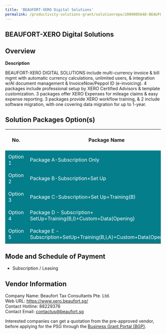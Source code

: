 ```yaml
---
title: 'BEAUFORT-XERO Digital Solutions'
permalink: /productivity-solutions-grant/solutionrepo/200900564D-BEAUFORTXERO-Dgtl-SLNs-G
---
```


## BEAUFORT-XERO Digital Solutions

## Overview

**Description**

BEAUFORT-XERO DIGITAL SOLUTIONS include multi-currency invoice & bill mgmt with automatic currency calculations, unlimited users, & integration w/AI document management & InvoiceNow/Peppol ID (e-invoicing). 4 packages include professional setup by XERO Certified Advisors & template customization. 3 packages offer XERO Expenses for mileage claims & easy expense reporting. 3 packages provide XERO workflow training, & 2 include software migration, with one covering data migration for up to 1-year.

## Solution Packages Option(s)

<table>
<tr>
<th><b>No.</b></th>
<th><b>Package Name</b></th>
<th><b>Total Package Cost</b></th>
<th><b>Total Qualifying Cost</b></th>
<th><b>Solution Details</b></th>
</tr>
<tr>
<td style='padding: 10px; background-color: #037E8A; color: #FFFFFF;'>Option 1</td>
<td style='padding: 10px; background-color: #037E8A; color: #FFFFFF;'>Package A-Subscription Only</td>
<td style='padding: 10px;'>$1,056.00</td>
<td style='padding: 10px;'>$969.00</td>
<td style='padding: 10px;'><a href='images/psg/200900564D_20230275_30012025_Desensitised_Annex3_Part1.pdf' target='_blank'>View Details</a></td>
</tr>
<tr>
<td style='padding: 10px; background-color: #037E8A; color: #FFFFFF;'>Option 2</td>
<td style='padding: 10px; background-color: #037E8A; color: #FFFFFF;'>Package B-Subscription+Set Up</td>
<td style='padding: 10px;'>$1,856.00</td>
<td style='padding: 10px;'>$1,769.00</td>
<td style='padding: 10px;'><a href='images/psg/200900564D_20230275_30012025_Desensitised_Annex3_Part2.pdf' target='_blank'>View Details</a></td>
</tr>
<tr>
<td style='padding: 10px; background-color: #037E8A; color: #FFFFFF;'>Option 3</td>
<td style='padding: 10px; background-color: #037E8A; color: #FFFFFF;'>Package C-Subscription+Set Up+Training(B)</td>
<td style='padding: 10px;'>$2,728.00</td>
<td style='padding: 10px;'>$2,636.00</td>
<td style='padding: 10px;'><a href='images/psg/200900564D_20230275_30012025_Desensitised_Annex3_Part3.pdf' target='_blank'>View Details</a></td>
</tr>
<tr>
<td style='padding: 10px; background-color: #037E8A; color: #FFFFFF;'>Option 4</td>
<td style='padding: 10px; background-color: #037E8A; color: #FFFFFF;'>Package D - Subscription+
SetUp+Training(B,I)+Custom+Data(Opening)</td>
<td style='padding: 10px;'>$6,328.00</td>
<td style='padding: 10px;'>$4,236.00</td>
<td style='padding: 10px;'><a href='images/psg/200900564D_20230275_30012025_Desensitised_Annex3_Part4.pdf' target='_blank'>View Details</a></td>
</tr>
<tr>
<td style='padding: 10px; background-color: #037E8A; color: #FFFFFF;'>Option 5</td>
<td style='padding: 10px; background-color: #037E8A; color: #FFFFFF;'>Package E - Subscription+SetUp+Training(B,I,A)+Custom+Data(Opening&1yr)</td>
<td style='padding: 10px;'>$10,128.00</td>
<td style='padding: 10px;'>$4,236.00</td>
<td style='padding: 10px;'><a href='images/psg/200900564D_20230275_30012025_Desensitised_Annex3_Part5.pdf' target='_blank'>View Details</a></td>
</tr>
</table>

## Mode and Schedule of Payment

 - Subscription / Leasing

## Vendor Information

 Company Name: Beaufort Tax Consultants Pte. Ltd.<br>Web URL: https://www.xero.beaufort.sg/ <br>Contact Hotline: 88229376 <br>Contact Email: contactus@beaufort.sg <br>

Interested companies can get a quotation from the pre-approved vendor, before applying for the PSG through the <a href='https://www.businessgrants.gov.sg/' target='_blank' rel='noopener'>Business Grant Portal (BGP)</a>.

<script src="/jquery/resize-tables.js"></script>

